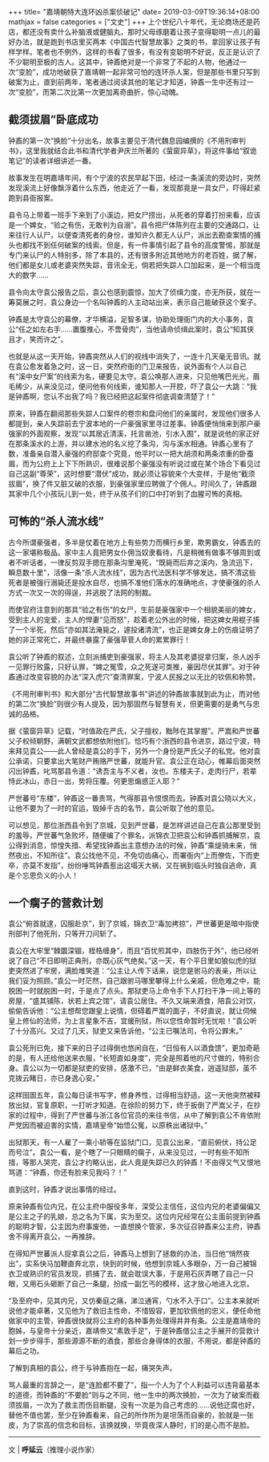 +++
title= "嘉靖朝特大连环凶杀案侦破记"
date= 2019-03-09T19:36:14+08:00
mathjax = false
categories = ["文史"]
+++
上个世纪八十年代，无论商场还是药店，都还没有卖什么补脑液或健脑丸，那时父母琢磨着让孩子变得聪明一点儿的最好办法，就是跑到书店里买两本《中国古代智慧故事》之类的书，拿回家让孩子有样学样。笔者也不例外，这样的书看了很多，有没有变聪明不好说，反正是认识了不少聪明至极的古人。这其中，钟鼒绝对是一个非常了不起的人物，他通过一次“变脸”，成功地破获了嘉靖朝一起非常可怕的连环杀人案，但是那些书里只写到破案为止，直到前两年，笔者通过阅读其他的笔记才知道，钟鼒一生中还有过一次“变脸”，而第二次比第一次更加离奇曲折，惊心动魄。

## 截须拔眉”卧底成功

钟鼒的第一次“换脸”十分出名，故事主要见于清代魏息园编撰的《不用刑审判书》，这里我就结合此书和清代学者尹庆兰所著的《萤窗异草》，将这件事给“叙诡笔记”的读者详细讲述一番。

故事发生在明嘉靖年间，有个宁波的农民早起下田，经过一条溪流的旁边时，突然发现溪流上好像飘浮着什么东西，他走近了一看，发现那竟是一具女尸，吓得赶紧跑到县衙报案。

县令马上带着一班手下来到了小溪边，把女尸捞出，从死者的穿着打扮来看，应该是一个婢女，“验之有伤，无敢判为自溺”。县令把尸体陈列在主要的交通路口，让来往行人认尸，以便查清死者的身份，谁知许久都无人认尸，派出去勘查案情的捕头也都找不到任何破案的线索。但是，有一件事情引起了县令的高度警惕，那就是专门来认尸的人特别多，除了本县的，还有很多附近其他地方的老百姓，据了解，他们都是女儿或老婆突然失踪，音讯全无，倘若把失踪人口加起来，是一个相当庞大的数字……

县令向太守袁公报告之后，袁公也感到震惊，加大了侦缉力度，亦无所获，就在一筹莫展之时，袁公身边一个名叫钟鼒的人主动站出来，表示自己能破获这个案子。

钟鼒是太守袁公的幕僚，才华横溢，足智多谋，协助处理衙门内的大小事务，袁公“任之如左右手……置腹推心，不啻骨肉”，当他请命侦缉此案时，袁公“知其侠且才，笑而许之”。

也就是从这一天开始，钟鼒突然从人们的视线中消失了，一连十几天毫无音讯。就在袁公愈发着急之时，这一日，突然府衙的门卫来报告，说外面有个人以自己有“溪中女尸案”的线索为名，硬要见太守。袁公唤那人进来，只见他嘴巴光光，眉毛稀少，从来没见过，便问他有何线索，谁知那人一开腔，吓了袁公一大跳：“我是钟鼒啊，您认不出我了吗？我已经把这起案件彻底调查清楚了！”

原来，钟鼒在翻阅那些失踪人口案件的卷宗和盘问他们的亲属时，发现他们很多人都提到，亲人失踪前去宁波本地的一户豪强家里寻过差事。钟鼒便悄悄来到那户豪强家的外面观察，发现“以其居近清溪，托言凿池，引水入囿”，就是说他的家正好在那条溪水的上游，并以建水池的名义挖了条沟，沟与溪水相通。钟鼒心里有了数，准备亲自潜入豪强的府邸查个究竟，他平时以一把大胡须和两条浓重的卧蚕眉，而为公府上上下下所熟识，很难说那个豪强没有听说过或在某个场合下看见过自己这副“尊荣”，这时想要“潜伏”成功，就必须让容貌来个大变样，于是他“截须拔眉”，换了件又脏又破的衣服，到豪强家里应聘做了个佣人。时间久了，钟鼒跟其家中几个小孩玩儿到一处，终于从孩子们的口中打听到了血腥可怖的真相。

## 可怖的“杀人流水线”

古今所谓豪强者，多半是仗着在地方上有些势力而横行乡里，欺男霸女，钟鼒去的这一家堪称极品。家中主人竟把男女仆佣当奴隶看待，凡是稍微有做事不够周到或者不听话者，一律反剪双手摁在那条沟里淹死，“既毙而后弃之溪内，急流迅下，瞬息数十里”，活像一条“杀人流水线”，因为古代法医科学不够发达，搞不清这些死者是被强行溺毙还是投水自尽，也搞不准他们落水的准确地点，才使豪强的杀人方式一次又一次的得逞，并逃脱了法网的制裁。

而使官府注意到的那具“验之有伤”的女尸，生前是豪强家中一个相貌美丽的婢女，受到主人的宠爱，主人的悍妻“见而怒”，趁着老公外出的时候，把这婢女用棍子揍了一个半死，然后“亦如其法淹毙之，遽投诸清流”，也正是婢女身上的伤痕证明了她的非正常死亡，并最终暴露了豪强草菅人命的累累罪行！

袁公听了钟鼒的叙述，立刻派捕吏到豪强家，将主人及其老婆捉拿归案，杀人凶手一见罪行败露，只好认罪，“婢之冤雪，众之死遂可类推，豪因尽伏其罪”。对于钟鼒通过改变容貌的办法“深入虎穴”查清罪案，宁波人民报之以无比的钦佩和称赞。

《不用刑审判书》和大部分“古代智慧故事书”讲述的钟鼒故事就到此为止，而对他的第二次“换脸”则很少有人提及，因为那固然与智慧有关，但更需要的是勇气与忠诚的品格。

据《萤窗异草》记载，“时值政在严氏，父子擅权，黜陟在其掌握”。严嵩和严世蕃父子权倾朝野，满朝文武都想依附他们。恰巧有个浙西的县令进京，路过宁波，特来拜见袁公——此人曾经是袁公的手下，另外一个身份是严氏父子的私党。他对袁公承诺，只要拿出大笔财产贿赂严世蕃，就能升官。袁公正在动心，帷幕后面突然闪出钟鼒，叱骂那县令道：“诱吾主与不义者，汝也。东楼夫子，走肉行尸，若辈恃此冰山，赤日一出，势将压覆。何更思煽惑正人耶？”

严世蕃号“东楼”，钟鼒这一番责骂，气得那县令恨恨而去。钟鼒对袁公晓以大义，让他不要为了一时的官运，毁掉千古的名节，袁公听取了他的意见。

可以想见，那位浙西县令到了京城，见到严世蕃，是怎样讲述自己在袁公那里受到的羞辱，严世蕃气急败坏，随便编了个罪名，派锦衣卫把袁公和钟鼒抓捕解京，袁公得到消息，惊惶失措、希望找钟鼒出主意想办法的时候，钟鼒“乘缇骑未来，悄然夜出，不知所往”。袁公找他不见，不免切齿痛心，而署衙内“上而僚佐，下而吏卒，亦莫不发指”，纷纷唾骂钟鼒惹出这塌天大祸，又在祸到临头时独自逃命，真是个忘恩负义的小人！

## 一个瘸子的营救计划

袁公“俯首就逮，囚服赴京”，到了京城，锦衣卫“毒加拷掠”，严世蕃更是暗中指使刑部判了他死刑，只等开刀问斩了。

袁公在大牢里“棘圜深锢，桎梏缠身”，而且“百忧煎其中，四肢伤于外”，他已经听说了自己“不日即明正典刑，亦既心灰气绝矣。”这一天，有个平日里如狼似虎的狱吏突然进了牢房，满脸堆笑道：“公主让人传下话来，说您是驸马的表亲，所以让我们妥为照顾。”袁公一时茫然，自己跟驸马哪里攀得上什么亲戚，但危难之中，能脱困一时就脱困一时，于是点了点头。那狱吏马上命令手下人打扫干净一间上等的房屋，“盛其铺陈，状若上宾之馆”，请袁公居住。不久又端来酒食，陪袁公对饮，偷偷告诉他：“公主想帮您跟皇上说情，但碍着严嵩的面子，不好直说，就让伺候皇上修仙的法师，为上言星象不吉，宜缓刑狱，所以您性命暂时无忧啦！”袁公听了十分高兴。又过了几天，狱吏又来告诉他，“公主已嘱法司，令将公罪末。”

袁公死刑已免，接下来的日子过得倒也悠闲自在，“日恒有人以酒食馈”，更加奇葩的是，有人还给他送来衣服，“长短直如身度”，完全是照着他的尺寸做的，特别合身。袁公以为一切都是狱吏的安排，感激不已，“由是鲜衣美食，逍遥狱邸，虽不克拨云睹日，亦已身逸心安。”

这样囹圄五年，袁公每日读书写字，修身养性，过得相当舒适。这一天他突然被释放出狱，官复原职，一打听才知道。在徐阶的努力下，终于扳倒了严嵩父子，在抄家的过程中，得到了严世蕃与浙江各位官员的来往书信，从中了解到袁公不肯依附严党因而被迫害的实情，嘉靖皇帝“始悟公冤，以原秩出诸狱中。”

出狱那天，有一人雇了一乘小轿等在监狱门口，见袁公出来，“直前俯伏，持公足而号泣”。袁公一看，是个瞎了一只眼睛的瘸子，从来没见过，一时有些不知所措，等那人哭完，袁公才约略认出，此人竟是失踪已久的钟鼒！不由得又气又恨地骂道：“钟鼒，你还有脸来见我吗？！”

直到这时，钟鼒才说出事情的经过。

原来钟鼒有位内兄，在公主府中服役多年，深受公主信任，这位内兄的老婆偏偏又是公主之子的乳娘，总之名为下属，实为至交。这位内兄经常在公主面前提到钟鼒的聪明才智，公主因为府事废弛，一直想换个管家，多次征召钟鼒来公主府，钟鼒舍不得离开袁公，一再推辞。

在得知严世蕃派人捉拿袁公之后，钟鼒马上想到了拯救的办法，当日他“悄然夜出”，实系快马加鞭直奔北京，快到的时候，他想到京城人多眼杂，万一自己被锦衣卫或熟识的官员发现，抓捕了去，就会耽误大事，于是用石灰弄瞎了自己一只眼，又用石头砸断了自己一条腿，扮成一副乞丐的模样，这才放心地进入北京。

“及至府中，见其内兄，又仿秦庭之痛，涕泣通宵，勺水不入于口”。公主本来就听说他才能卓著，又见他为了救旧主性命，不惜毁容，更加钦佩他的忠义，便任命他做家中的主管，钟鼒很快就将公主府的各种事务处理得井井有条。公主是嘉靖帝的胞姊，与皇帝十分亲近，嘉靖帝又“素敦手足”，于是钟鼒借公主之手展开的营救计划一步步得手，那些源源不断的酒食，那些合身得体的衣服，不用说，都是钟鼒的幕后之功。

了解到真相的袁公，终于与钟鼒抱在一起，痛哭失声。

骂人最重的言辞之一，是“连脸都不要了”，指一个人为了个人利益可以违背最基本的道德，而钟鼒的“不要脸”则与之不同，他一生中的两次换脸，一次为了破案而截须拔眉，一次为了救主而伤目断腿，没有一次是为自己考虑的……说他迂腐也好，替他不值也罢，至少在钟鼒看来，自己的所作所为是坦荡而自豪的，脸就是一张皮，为了崇高的信念和目标，该换就换，毕竟夜深人静时，扪的是心而不是脸。

---
文 | **呼延云**（推理小说作家）
